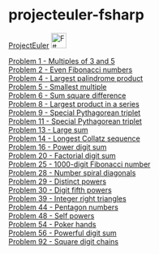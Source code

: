 # projecteuler-fsharp
<a href = "https://projecteuler.net/">ProjectEuler</a>  <a href ="http://fsharp.org/"><img height=30 width=30 alt="F# Logo" src=http://fsharp.org/img/logo.png></img></a>
<p>
<a href = "https://projecteuler.net/problem=1">Problem 1 - Multiples of 3 and 5</a>
<br>
<a href = "https://projecteuler.net/problem=2">Problem 2 - Even Fibonacci numbers</a>
<br>
<a href = "https://projecteuler.net/problem=4">Problem 4 - Largest palindrome product</a>
<br>
<a href = "https://projecteuler.net/problem=5">Problem 5 - Smallest multiple</a>
<br>
<a href = "https://projecteuler.net/problem=6">Problem 6 - Sum square difference</a>
<br>
<a href = "https://projecteuler.net/problem=8">Problem 8 - Largest product in a series</a>
<br>
<a href = "https://projecteuler.net/problem=9">Problem 9 - Special Pythagorean triplet</a>
<br>
<a href = "https://projecteuler.net/problem=11">Problem 11 - Special Pythagorean triplet</a>
<br>
<a href = "https://projecteuler.net/problem=13">Problem 13 - Large sum</a>
<br>
<a href = "https://projecteuler.net/problem=14">Problem 14 - Longest Collatz sequence</a>
<br>
<a href = "https://projecteuler.net/problem=16">Problem 16 - Power digit sum</a>
<br>
<a href = "https://projecteuler.net/problem=20">Problem 20 - Factorial digit sum</a>
<br>
<a href = "https://projecteuler.net/problem=25">Problem 25 - 1000-digit Fibonacci number</a>
<br>
<a href = "https://projecteuler.net/problem=28">Problem 28 - Number spiral diagonals</a>
<br>
<a href = "https://projecteuler.net/problem=29">Problem 29 - Distinct powers</a>
<br>
<a href = "https://projecteuler.net/problem=30">Problem 30 - Digit fifth powers</a>
<br>
<a href = "https://projecteuler.net/problem=39">Problem 39 - Integer right triangles</a>
<br>
<a href = "https://projecteuler.net/problem=44">Problem 44 - Pentagon numbers</a>
<br>
<a href = "https://projecteuler.net/problem=48">Problem 48 - Self powers</a>
<br>
<a href = "https://projecteuler.net/problem=54">Problem 54 - Poker hands</a>
<br>
<a href = "https://projecteuler.net/problem=56">Problem 56 - Powerful digit sum</a>
<br>
<a href = "https://projecteuler.net/problem=92">Problem 92 - Square digit chains</a>
</p>

